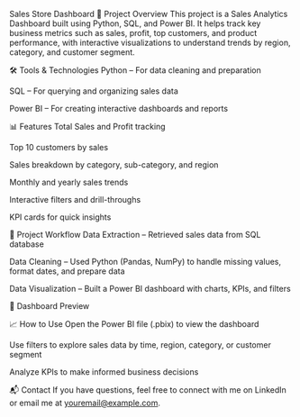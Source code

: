 Sales Store Dashboard
📌 Project Overview
This project is a Sales Analytics Dashboard built using Python, SQL, and Power BI.
It helps track key business metrics such as sales, profit, top customers, and product performance, with interactive visualizations to understand trends by region, category, and customer segment.

🛠️ Tools & Technologies
Python – For data cleaning and preparation

SQL – For querying and organizing sales data

Power BI – For creating interactive dashboards and reports

📊 Features
Total Sales and Profit tracking

Top 10 customers by sales

Sales breakdown by category, sub-category, and region

Monthly and yearly sales trends

Interactive filters and drill-throughs

KPI cards for quick insights

📂 Project Workflow
Data Extraction – Retrieved sales data from SQL database

Data Cleaning – Used Python (Pandas, NumPy) to handle missing values, format dates, and prepare data

Data Visualization – Built a Power BI dashboard with charts, KPIs, and filters

📸 Dashboard Preview


📈 How to Use
Open the Power BI file (.pbix) to view the dashboard

Use filters to explore sales data by time, region, category, or customer segment

Analyze KPIs to make informed business decisions

📬 Contact
If you have questions, feel free to connect with me on LinkedIn or email me at youremail@example.com.

